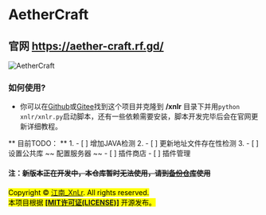 # AetherCraft
## 官网 https://aether-craft.rf.gd/
![AetherCraft](https://aether-craft.rf.gd/aethercraft.png "AetherCraft")   
### 如何使用?   
- 你可以在<a href=https://github.com/jiangnan-qwq/aethercraft>Github</a>或<a href=https://gitee.com/jiangnan-qwq/aethercraft>Gitee</a>找到这个项目并克隆到 **/xnlr** 目录下并用`python xnlr/xnlr.py`启动脚本，还有一些依赖需要安装，脚本开发完毕后会在官网更新详细教程。

** 目前TODO： **
    1. - [ ] 增加JAVA检测
    2. - [ ] 更新地址文件存在性检测
    3. - [ ] 设置公共库
~~ 配置服务器 ~~
    - [ ] 插件商店
    - [ ] 插件管理

#### 注：~~新版本正在开发中，本仓库暂时无法使用，请到<a href=https://github.com/jiangnan-qwq/acbackup>备份仓库</a>使用~~

<mark>Copyright © <a href=https://b23.tv/JWRdXUU>江南_XnLr</a>. All rights reserved.   
本项目根据 **<a href=https://mitsloan.mit.edu/licensing>[MIT许可证(LICENSE)]</a>** 开源发布。</mark>